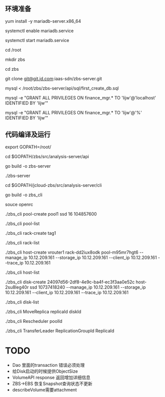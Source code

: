 
## 环境准备
yum install -y mariadb-server.x86_64

systemctl enable mariadb.service

systemctl start mariadb.service

cd /root

mkdir zbs

cd zbs

git clone git@git.jd.com:iaas-sdn/zbs-server.git

mysql < /root/zbs/zbs-server/api/sql/first_create_db.sql

mysql -e "GRANT ALL PRIVILEGES ON finance_mgr.* TO 'lijw'@'localhost' IDENTIFIED BY 'lijw'"

mysql -e "GRANT ALL PRIVILEGES ON finance_mgr.* TO 'lijw'@'%' IDENTIFIED BY 'lijw'"


## 代码编译及运行

export GOPATH=/root/

cd $GOPATH/zbs/src/analysis-server/api

go build -o zbs-server

./zbs-server

cd $GOPATH/jcloud-zbs/src/analysis-server/cli

go build -o zbs_cli

souce openrc

./zbs_cli pool-create pool1 ssd 16 104857600

./zbs_cli pool-list

./zbs_cli rack-create tag1

./zbs_cli rack-list

./zbs_cli host-create vrouter1 rack-dd2iux8odk pool-m95mr7hgt6 --manage_ip 10.12.209.161 --storage_ip 10.12.209.161 --client_ip 10.12.209.161 --trace_ip 10.12.209.161

./zbs_cli host-list

./zbs_cli disk-create 24097d56-2df8-4e9c-ba4f-ec3f3aa0e52c host-2su8leg40r ssd 10737418240 --manage_ip 10.12.209.161 --storage_ip 10.12.209.161 --client_ip 10.12.209.161 --trace_ip 10.12.209.161

./zbs_cli disk-list

./zbs_cli MoveReplica replicaId diskId

./zbs_cli Rescheduler poolId

./zbs_cli TransferLeader ReplicationGroupId ReplicaId

# TODO
+ Dao 里面的transaction 错误必须处理
+ 给Disk启动的时候提供ObjectSize
+ VolumeAPI response 返回增加详细信息
+ ZBS->EBS 恢复Snapshot查询状态不更新
+ describeVolume需要attachment

